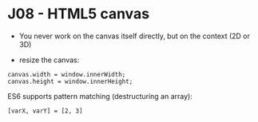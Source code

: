 # J08 - HTML5 canvas

- You never work on the canvas itself directly, but on the context (2D or 3D)

- resize the canvas:

```
canvas.width = window.innerWidth;
canvas.height = window.innerHeight;
```

ES6 supports pattern matching (destructuring an array):
```
[varX, varY] = [2, 3]
```
